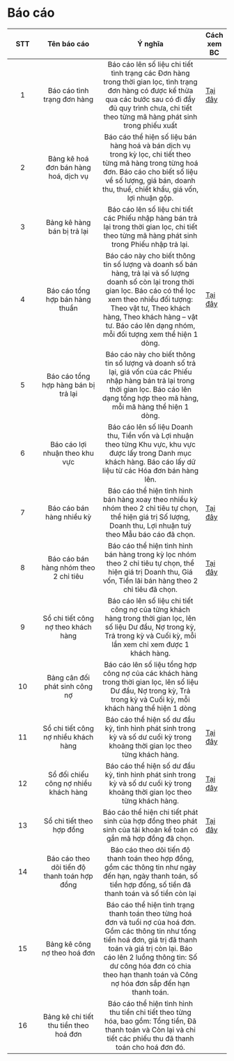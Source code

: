 # Báo cáo



<table><thead><tr><th width="76" align="center">STT</th><th width="195" align="center">Tên báo cáo</th><th width="376" align="center">Ý nghĩa</th><th>Cách xem BC</th></tr></thead><tbody><tr><td align="center">1</td><td align="center">Báo cáo tình trạng đơn hàng</td><td align="center">Báo cáo lên số liệu chi tiết tình trạng các Đơn hàng trong thời gian lọc, tình trạng đơn hàng có được kế thừa qua các bước sau có đi đầy đủ quy trình chưa, chi tiết theo từng mã hàng phát sinh trong phiếu xuất</td><td><a href="../ban-hang-theo-don-dat-hang/bao-cao-tinh-trang-don-dat-hang.md">Tại đây</a></td></tr><tr><td align="center">2</td><td align="center">Bảng kê hoá đơn bán hàng hoá, dịch vụ</td><td align="center">Báo cáo thể hiện số liệu bán hàng hoá và bán dịch vụ trong kỳ lọc, chi tiết theo từng mã hàng trong từng hoá đơn. Báo cáo cho biết số liệu về số lượng, giá bán, doanh thu, thuế, chiết khấu, giá vốn, lợi nhuận gộp.</td><td></td></tr><tr><td align="center">3</td><td align="center">Bảng kê hàng bán bị trả lại</td><td align="center">Báo cáo lên số liệu chi tiết các Phiếu nhập hàng bán trả lại trong thời gian lọc, chi tiết theo từng mã hàng phát sinh trong Phiếu nhập trả lại.</td><td></td></tr><tr><td align="center">4</td><td align="center">Báo cáo tổng hợp bán hàng thuần</td><td align="center">Báo cáo này cho biết thông tin số lượng và doanh số bán hàng, trả lại và số lượng doanh số còn lại trong thời gian lọc. Báo cáo có thể lọc xem theo nhiều đối tượng: Theo vật tư, Theo khách hàng, Theo khách hàng –  vật tư. Báo cáo lên dạng nhóm, mỗi đối tượng xem thể hiện 1 dòng.</td><td><a href="bao-cao-tong-hop-hang-thuan.md">Tại đây</a></td></tr><tr><td align="center">5</td><td align="center">Báo cáo tổng hợp hàng bán bị trả lại</td><td align="center">Báo cáo này cho biết thông tin số lượng và doanh số trả lại, giá vốn của các Phiếu nhập hàng bán trả lại trong thời gian lọc. Báo cáo lên dạng tổng hợp theo mã hàng, mỗi mã hàng thể hiện 1 dòng.</td><td></td></tr><tr><td align="center">6</td><td align="center">Báo cáo lợi nhuận theo khu vực</td><td align="center">Báo cáo lên số liệu Doanh thu, Tiền vốn và Lợi nhuận theo từng Khu vực, khu vực được lấy trong Danh mục khách hàng. Báo cáo lấy dữ liệu từ các Hóa đơn bán hàng lên.</td><td></td></tr><tr><td align="center">7</td><td align="center">Báo cáo bán hàng nhiều kỳ</td><td align="center">Báo cáo thể hiện tình hình bán hàng xoay theo nhiều kỳ nhóm theo 2 chỉ tiêu tự chọn, thể hiện giá trị Số lượng, Doanh thu, Lợi nhuận tuỳ theo Mẫu báo cáo đã chọn.</td><td><a href="bao-cao-so-sanh-ban-hang-nhieu-ky.md">Tại đây</a></td></tr><tr><td align="center">8</td><td align="center">Báo cáo bán hàng nhóm theo 2 chỉ tiêu</td><td align="center">Báo cáo thể hiện tình hình bán hàng trong kỳ lọc nhóm theo 2 chỉ tiêu tự chọn, thể hiện giá trị Doanh thu, Giá vốn, Tiền lãi bán hàng theo 2 chỉ tiêu đã chọn.</td><td><a href="bao-cao-ban-hang-theo-nhom-2-chi-tieu.md">Tại đây</a></td></tr><tr><td align="center">9</td><td align="center">Sổ chi tiết công nợ theo khách hàng</td><td align="center">Báo cáo lên số liệu chi tiết công nợ của từng khách hàng trong thời gian lọc, lên số liệu Dư đầu, Nợ trong kỳ, Trả trong kỳ và Cuối kỳ, mỗi lần xem chỉ xem được 1 khách hàng.</td><td></td></tr><tr><td align="center">10</td><td align="center">Bảng cân đối phát sinh công nợ</td><td align="center">Báo cáo lên số liệu tổng hợp công nợ của các khách hàng trong thời gian lọc, lên số liệu Dư đầu, Nợ trong kỳ, Trả trong kỳ và Cuối kỳ, mỗi khách hàng thể hiện 1 dòng</td><td></td></tr><tr><td align="center">11</td><td align="center">Sổ chi tiết công nợ nhiều khách hàng</td><td align="center">Báo cáo thể hiện số dư đầu kỳ, tình hình phát sinh trong kỳ và số dư cuối kỳ trong khoảng thời gian lọc theo từng khách hàng.</td><td><a href="so-chi-tiet-cong-no-nhieu-khach-hang.md">Tại đây</a></td></tr><tr><td align="center">12</td><td align="center">Sổ đối chiếu công nợ nhiều khách hàng</td><td align="center">Báo cáo thể hiện số dư đầu kỳ, tình hình phát sinh trong kỳ và số dư cuối kỳ trong khoảng thời gian lọc theo từng khách hàng.</td><td><a href="so-doi-chieu-cong-no-nhieu-khach-hang.md">Tại đây</a></td></tr><tr><td align="center">13</td><td align="center">Sổ chi tiết theo hợp đồng</td><td align="center">Báo cáo thể hiện chi tiết phát sinh của hợp đồng theo phát sinh của tài khoản kế toán có gắn mã hợp đồng đã chọn.</td><td><a href="so-chi-tiet-theo-hop-dong.md">Tại đây</a></td></tr><tr><td align="center">14</td><td align="center">Báo cáo theo dõi tiến độ thanh toán hợp đồng</td><td align="center">Báo cáo theo dõi tiến độ thanh toán theo hợp đồng, gồm các thông tin như ngày đến hạn, ngày thanh toán, số tiền hợp đồng, số tiền đã thanh toán và số tiền còn lại</td><td></td></tr><tr><td align="center">15</td><td align="center">Bảng kê công nợ theo hoá đơn</td><td align="center">Báo cáo thể hiện tình trạng thanh toán theo từng hoá đơn và tuổi nợ của hoá đơn. Gồm các thông tin như tổng tiền hoá đơn, giá trị đã thanh toán và giá trị còn lại. Báo cáo lên 2 luồng thông tin: Số dư công hóa đơn có chia theo hạn thanh toán và Công nợ hóa đơn sắp đến hạn thanh toán.</td><td></td></tr><tr><td align="center">16</td><td align="center">Bảng kê chi tiết thu tiền theo hoá đơn</td><td align="center">Báo cáo thể hiện tình hình thu tiền chi tiết theo từng hóa, bao gồm: Tổng tiền, Đã thanh toán và Còn lại và chi tiết các phiếu thu đã thanh toán cho hoá đơn đó.</td><td></td></tr></tbody></table>
